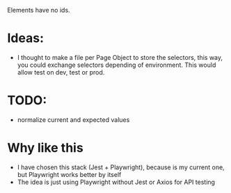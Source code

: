 Elements have no ids.

# Ideas:

- I thought to make a file per Page Object to store the selectors,
  this way, you could exchange selectors depending of environment. This would allow test on dev, test or prod.

# TODO:

- normalize current and expected values

# Why like this

- I have chosen this stack (Jest + Playwright), because is my current one, but Playwright works better by itself
- The idea is just using Playwright without Jest or Axios for API testing
